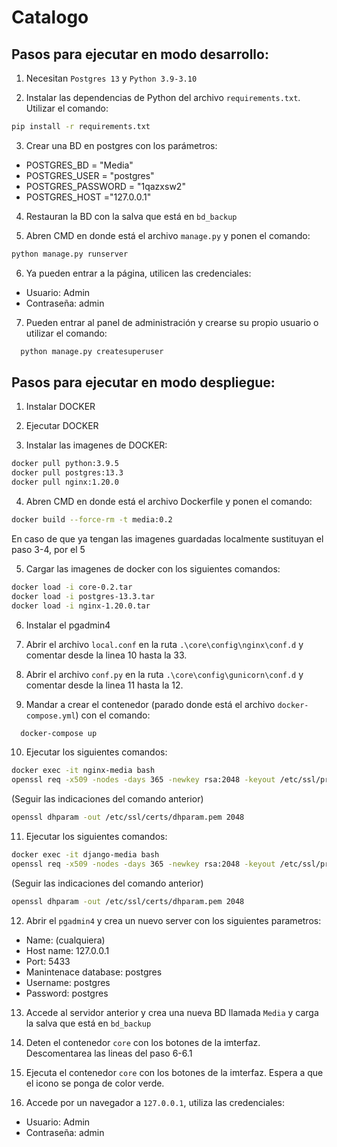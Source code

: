 # Catalogo

## Pasos para ejecutar en modo desarrollo:

1. Necesitan `Postgres 13` y `Python 3.9-3.10`

2. Instalar las dependencias de Python  del archivo `requirements.txt`. Utilizar el comando:

```bash
pip install -r requirements.txt
```

3. Crear una BD en postgres con los parámetros:

*  POSTGRES_BD = "Media"
*  POSTGRES_USER = "postgres"
*  POSTGRES_PASSWORD = "1qazxsw2"
*  POSTGRES_HOST ="127.0.0.1"

4. Restauran la BD con la salva que está en `bd_backup`

5. Abren CMD en donde está el archivo `manage.py` y ponen el comando:

```bash
python manage.py runserver
```

6. Ya pueden entrar a la página, utilicen las credenciales:

* Usuario: Admin
* Contraseña: admin

7. Pueden entrar al panel de administración y crearse su propio usuario o utilizar el comando:

```bash
  python manage.py createsuperuser
```

## Pasos para ejecutar en modo despliegue:

1. Instalar DOCKER

2. Ejecutar DOCKER

3. Instalar las imagenes de DOCKER:</li> 

```bash
docker pull python:3.9.5
docker pull postgres:13.3
docker pull nginx:1.20.0
```

4.  Abren CMD en donde está el archivo Dockerfile y ponen el comando: 

```bash
docker build --force-rm -t media:0.2
```

En caso de que ya tengan las imagenes guardadas localmente sustituyan el paso 3-4, por el 5


5. Cargar las imagenes de docker con los siguientes comandos:

```bash
docker load -i core-0.2.tar
docker load -i postgres-13.3.tar
docker load -i nginx-1.20.0.tar
```

6. Instalar el pgadmin4

7. Abrir el archivo `local.conf` en la ruta `.\core\config\nginx\conf.d` y comentar desde la linea 10 hasta la 33.

8. Abrir el archivo `conf.py` en la ruta `.\core\config\gunicorn\conf.d` y comentar desde la linea 11 hasta la 12.

9. Mandar a crear el contenedor (parado donde está el archivo `docker-compose.yml`) con el comando:

```bash
  docker-compose up
```

10. Ejecutar los siguientes comandos:

```bash
docker exec -it nginx-media bash
openssl req -x509 -nodes -days 365 -newkey rsa:2048 -keyout /etc/ssl/private/nginx-selfsigned.key -out /etc/ssl/certs/nginx-selfsigned.crt
```

(Seguir las indicaciones del comando anterior)

```bash
openssl dhparam -out /etc/ssl/certs/dhparam.pem 2048
```

11. Ejecutar los siguientes comandos:

```bash
docker exec -it django-media bash
openssl req -x509 -nodes -days 365 -newkey rsa:2048 -keyout /etc/ssl/private/nginx-selfsigned.key -out /etc/ssl/certs/nginx-selfsigned.crt
```
(Seguir las indicaciones del comando anterior)
```bash
openssl dhparam -out /etc/ssl/certs/dhparam.pem 2048
```

12. Abrir el `pgadmin4` y crea un nuevo server con los siguientes parametros:

*	Name: (cualquiera)
*	Host name: 127.0.0.1
*	Port: 5433
*	Manintenace database: postgres
*	Username: postgres
*	Password: postgres

13. Accede al servidor anterior y crea una nueva BD llamada `Media` y carga la salva que está en `bd_backup`

14. Deten el contenedor `core` con los botones de la imterfaz. Descomentarea las lineas del paso 6-6.1

15. Ejecuta el contenedor `core` con los botones de la imterfaz. Espera a que el icono se ponga de color verde.

16. Accede por un navegador a `127.0.0.1`, utiliza las credenciales:
*	Usuario: Admin
*	Contraseña: admin
